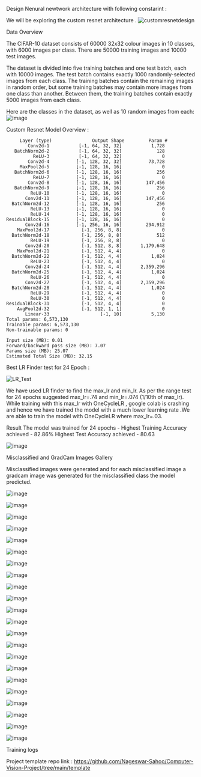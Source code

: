 Design Nenural newtwork architecture with following constarint :

We will be exploring the custom resnet architecture .
![customresnetdesign](https://user-images.githubusercontent.com/70502759/143819267-e474ae39-5dd5-418d-985b-1a5104ecbd49.PNG)


Data Overview

The CIFAR-10 dataset consists of 60000 32x32 colour images in 10 classes, with 6000 images per class. There are 50000 training images and 10000 test images.

The dataset is divided into five training batches and one test batch, each with 10000 images. The test batch contains exactly 1000 randomly-selected images from each class. The training batches contain the remaining images in random order, but some training batches may contain more images from one class than another. Between them, the training batches contain exactly 5000 images from each class.

Here are the classes in the dataset, as well as 10 random images from each:
![image](https://user-images.githubusercontent.com/70502759/141685528-79bce9e3-7de7-4613-8beb-b13d1e59d79d.png)

Custom Resnet Model Overview : 

      
         Layer (type)               Output Shape         Param #
            Conv2d-1           [-1, 64, 32, 32]           1,728
       BatchNorm2d-2           [-1, 64, 32, 32]             128
              ReLU-3           [-1, 64, 32, 32]               0
            Conv2d-4          [-1, 128, 32, 32]          73,728
         MaxPool2d-5          [-1, 128, 16, 16]               0
       BatchNorm2d-6          [-1, 128, 16, 16]             256
              ReLU-7          [-1, 128, 16, 16]               0
            Conv2d-8          [-1, 128, 16, 16]         147,456
       BatchNorm2d-9          [-1, 128, 16, 16]             256
             ReLU-10          [-1, 128, 16, 16]               0
           Conv2d-11          [-1, 128, 16, 16]         147,456
      BatchNorm2d-12          [-1, 128, 16, 16]             256
             ReLU-13          [-1, 128, 16, 16]               0
             ReLU-14          [-1, 128, 16, 16]               0
    ResidualBlock-15          [-1, 128, 16, 16]               0
           Conv2d-16          [-1, 256, 16, 16]         294,912
        MaxPool2d-17            [-1, 256, 8, 8]               0
      BatchNorm2d-18            [-1, 256, 8, 8]             512
             ReLU-19            [-1, 256, 8, 8]               0
           Conv2d-20            [-1, 512, 8, 8]       1,179,648
        MaxPool2d-21            [-1, 512, 4, 4]               0
      BatchNorm2d-22            [-1, 512, 4, 4]           1,024
             ReLU-23            [-1, 512, 4, 4]               0
           Conv2d-24            [-1, 512, 4, 4]       2,359,296
      BatchNorm2d-25            [-1, 512, 4, 4]           1,024
             ReLU-26            [-1, 512, 4, 4]               0
           Conv2d-27            [-1, 512, 4, 4]       2,359,296
      BatchNorm2d-28            [-1, 512, 4, 4]           1,024
             ReLU-29            [-1, 512, 4, 4]               0
             ReLU-30            [-1, 512, 4, 4]               0
    ResidualBlock-31            [-1, 512, 4, 4]               0
        AvgPool2d-32            [-1, 512, 1, 1]               0
           Linear-33                   [-1, 10]           5,130
    Total params: 6,573,130
    Trainable params: 6,573,130
    Non-trainable params: 0

    Input size (MB): 0.01
    Forward/backward pass size (MB): 7.07
    Params size (MB): 25.07
    Estimated Total Size (MB): 32.15

Best LR Finder test for 24 Epoch : 

![LR_Test](https://user-images.githubusercontent.com/70502759/144747966-fc3416e1-31aa-4032-9755-4eee2864149f.PNG)

We have used LR finder to find the max_lr and min_lr. As per the range test for 24 epochs  suggested max_lr=.74 and min_lr=.074 (1/10th of max_lr).
While training with this max_lr with OneCycleLR , google colab is crashing and hence we have trained the model with a much lower learning rate .We are able to train the model with OneCycleLR  where  max_lr=.03.


   
Result
The model was trained for 24 epochs -
Highest Training Accuracy achieved - 82.86%
Highest Test Accuracy achieved - 80.63 



![image](https://user-images.githubusercontent.com/70502759/143260076-c895aafd-2e71-49df-a869-8b93358c9c60.png)


Misclassified and GradCam Images Gallery

Misclassified images were generated and for each misclassified image a gradcam image was generated for the misclassified class the model predicted.



![image](https://user-images.githubusercontent.com/70502759/143198134-1f9588a6-16e8-4b2e-bed8-46f2a9d3116b.png)

![image](https://user-images.githubusercontent.com/70502759/143198221-60eb79c1-3734-4d5b-aca9-980714ab28fb.png)

![image](https://user-images.githubusercontent.com/70502759/143198248-e1f07ffd-7b9b-48da-8cff-597d939d0066.png)

![image](https://user-images.githubusercontent.com/70502759/143198348-173c20bd-de65-45ad-8260-ad287b71111d.png)

![image](https://user-images.githubusercontent.com/70502759/143198411-2f1ecfe7-901f-4bab-970a-f48ee369699a.png)

![image](https://user-images.githubusercontent.com/70502759/143198457-397b698f-e64d-45d1-b189-6fb4e866ddb2.png)

![image](https://user-images.githubusercontent.com/70502759/143198485-6152c2d4-49d4-472b-b385-210e34738281.png)

![image](https://user-images.githubusercontent.com/70502759/143198548-d069b37e-281e-47a6-9492-d9f0a5c74864.png)

![image](https://user-images.githubusercontent.com/70502759/143198650-83a7193c-453b-4ac6-baf8-f673027ee81d.png)

![image](https://user-images.githubusercontent.com/70502759/143198939-3ed132b0-0fd2-4ca0-a6db-df5768f6b217.png)

![image](https://user-images.githubusercontent.com/70502759/143199037-5ca5055c-6398-42ac-a6a0-b45102e6785a.png)

![image](https://user-images.githubusercontent.com/70502759/143199093-7b4e275c-97dd-4f3f-9476-5e8c7de8075d.png)

![image](https://user-images.githubusercontent.com/70502759/143199133-bffd7b83-b886-4fc9-a86b-275fce750ebb.png)

![image](https://user-images.githubusercontent.com/70502759/143199164-a8782f8e-0b09-4458-a97c-d014b44a0ecc.png)

![image](https://user-images.githubusercontent.com/70502759/143199194-7491a2d4-9538-497f-910f-7a4c916b06ef.png)

![image](https://user-images.githubusercontent.com/70502759/143199243-1745a5dc-00a3-47b0-b705-25f86d8b0664.png)

![image](https://user-images.githubusercontent.com/70502759/143199314-085aeacb-c7ad-4af7-8719-4faa31f43c9b.png)

![image](https://user-images.githubusercontent.com/70502759/143199449-915f805e-53b9-4999-a29c-3a6a875d70c9.png)

![image](https://user-images.githubusercontent.com/70502759/143199489-529b87c2-4768-4132-a408-3518fcacba21.png)

![image](https://user-images.githubusercontent.com/70502759/143199542-9736a31f-9dc6-4ae3-9834-126bd99ed008.png)

![image](https://user-images.githubusercontent.com/70502759/143199568-9588ac44-972a-4276-9cd6-02ee9cb6364b.png)

![image](https://user-images.githubusercontent.com/70502759/143199589-9f7a5246-cb84-471d-8f8e-8cea1b8be563.png)


 Training logs

Project template repo link : https://github.com/Nageswar-Sahoo/Computer-Vision-Project/tree/main/template



